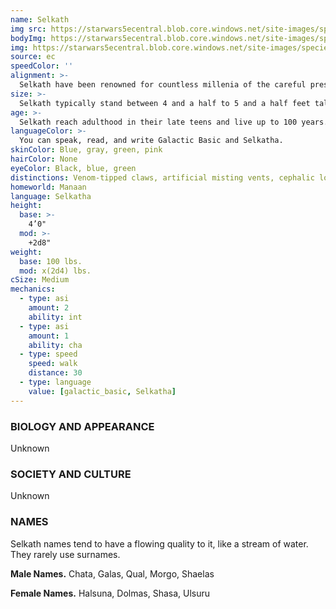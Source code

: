 ```yaml
---
name: Selkath
img src: https://starwars5ecentral.blob.core.windows.net/site-images/species/species_selkath.png
bodyImg: https://starwars5ecentral.blob.core.windows.net/site-images/species/species_selkath.png
img: https://starwars5ecentral.blob.core.windows.net/site-images/species/species_selkath.png
source: ec
speedColor: ''
alignment: >-
  Selkath have been renowned for countless millenia of the careful preservation of neutrality. As such individuals tend towards the neutral balanced alignment, though there are exceptions.
size: >-
  Selkath typically stand between 4 and a half to 5 and a half feet tall and average 130 pounds. Regardless of your position in that range, your size is Medium.
age: >-
  Selkath reach adulthood in their late teens and live up to 100 years.
languageColor: >-
  You can speak, read, and write Galactic Basic and Selkatha. 
skinColor: Blue, gray, green, pink
hairColor: None
eyeColor: Black, blue, green
distinctions: Venom-tipped claws, artificial misting vents, cephalic lobes, three-digit hands, two-toed feet
homeworld: Manaan
language: Selkatha
height:
  base: >-
    4’0"
  mod: >-
    +2d8"
weight:
  base: 100 lbs.
  mod: x(2d4) lbs.
cSize: Medium
mechanics:
  - type: asi
    amount: 2
    ability: int
  - type: asi
    amount: 1
    ability: cha
  - type: speed
    speed: walk
    distance: 30
  - type: language
    value: [galactic_basic, Selkatha]
---
```

### BIOLOGY AND APPEARANCE
Unknown

### SOCIETY AND CULTURE
Unknown

### NAMES
Selkath names tend to have a flowing quality to it, like a stream of water. They rarely use surnames.

__Male Names.__ Chata, Galas, Qual, Morgo, Shaelas

__Female Names.__ Halsuna, Dolmas, Shasa, Ulsuru



    